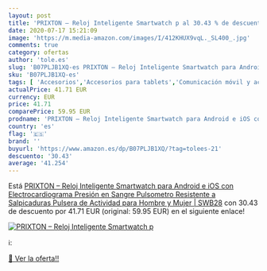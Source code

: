 ```yaml
---
layout: post
title: 'PRIXTON – Reloj Inteligente Smartwatch p al 30.43 % de descuento'
date: 2020-07-17 15:21:09
image: 'https://m.media-amazon.com/images/I/412KHUX9vqL._SL400_.jpg'
comments: true
category: ofertas
author: 'tole.es'
slug: 'B07PLJB1XQ-es PRIXTON – Reloj Inteligente Smartwatch para Android e iOS...'
sku: 'B07PLJB1XQ-es'
tags: [ 'Accesorios','Accesorios para tablets','Comunicación móvil y accesorios','Electrónica','Informática','Móviles','Móviles y smartphones libres','Soportes para tablets','android', ]
actualPrice: 41.71 EUR
currency: EUR
price: 41.71
comparePrice: 59.95 EUR
prodname: 'PRIXTON – Reloj Inteligente Smartwatch para Android e iOS con Electrocardiograma  Presión en Sangre  Pulsometro  Resistente a Salpicaduras  Pulsera de Actividad para Hombre y Mujer | SWB28'
country: 'es'
flag: '🇪🇸'
brand: ''
buyurl: 'https://www.amazon.es/dp/B07PLJB1XQ/?tag=tolees-21'
descuento: '30.43'
average: '41.254'
---
```


Está [PRIXTON – Reloj Inteligente Smartwatch para Android e iOS con Electrocardiograma  Presión en Sangre  Pulsometro  Resistente a Salpicaduras  Pulsera de Actividad para Hombre y Mujer | SWB28](https://www.amazon.es/dp/B07PLJB1XQ/?tag=tolees-21) con 30.43 de descuento por 41.71 EUR (original: 59.95 EUR) en el siguiente enlace!

[![PRIXTON – Reloj Inteligente Smartwatch p](https://m.media-amazon.com/images/I/412KHUX9vqL._SL400_.jpg)](https://www.amazon.es/dp/B07PLJB1XQ/?tag=tolees-21)

ℹ️:


[🛒 Ver la oferta!!](https://www.amazon.es/dp/B07PLJB1XQ/?tag=tolees-21)
